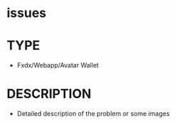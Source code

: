 # issues

# TYPE 
- Fxdx/Webapp/Avatar Wallet

# DESCRIPTION
- Detailed description of the problem or some images
